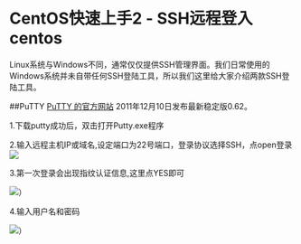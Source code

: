 <!-- --- tag: faq ssh putty xterm 云主机 独立服务器 快速上手 linux centos上手 -->
<!-- --- title: 利用SSH登陆 Linux 系统 -->
# CentOS快速上手2 - SSH远程登入centos

Linux系统与Windows不同，通常仅仅提供SSH管理界面。我们日常使用的Windows系统并未自带任何SSH登陆工具，所以我们这里给大家介绍两款SSH登陆工具。


##PuTTY
[PuTTY 的官方网站](http://www.chiark.greenend.org.uk/~sgtatham/putty/)
2011年12月10日发布最新稳定版0.62。

1.下载putty成功后，双击打开Putty.exe程序

2.输入远程主机IP或域名,设定端口为22号端口，登录协议选择SSH，点open登录 
![](http://i1.51hosting.com/2014-03-05_17_24_putty.png)

3.第一次登录会出现指纹认证信息,这里点YES即可

![](http://i1.51hosting.com/2014-03-05_17_26_putty2.png)）

4.输入用户名和密码 

![](http://i1.51hosting.com/2014-03-05_17_29_putty3.png)）

